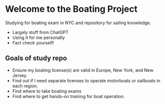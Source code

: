 # Welcome to the Boating Project

Studying for boating exam in NYC and repository for sailing knowledge. 

- Largely stuff from ChatGPT
- Using it for me personally
- Fact check yourself! 

## Goals of study repo 

- Ensure my boating license(s) are valid in Europe, New York, and New Jersey.
- Find out if I need separate licenses to operate motorboats or sailboats in each region.
- Find where to take boating exams
- Find where to get hands-on training for boat operation.

